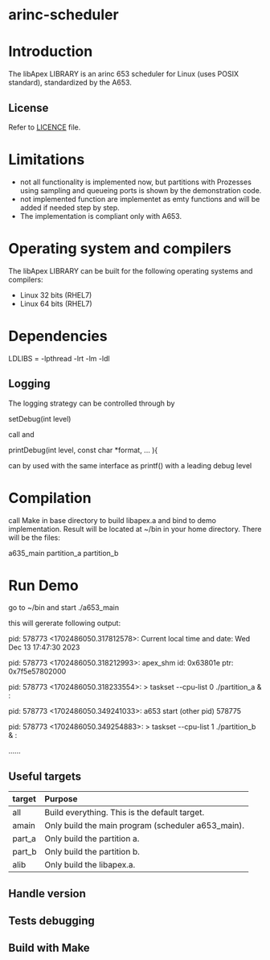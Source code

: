 # arinc-scheduler

# Introduction

The libApex LIBRARY is an arinc 653 scheduler for Linux (uses POSIX standard), standardized by the A653.

## License

Refer to [LICENCE](./LICENSE.md) file.

# Limitations

- not all functionality is implemented now, but partitions with Prozesses using sampling and queueing ports 
  is shown by the demonstration code. 
- not implemented function are implementet as emty functions and will be added if needed step by step.
- The implementation is compliant only with A653.


# Operating system and compilers

The libApex LIBRARY can be built for the following operating systems and compilers:

-   Linux 32 bits (RHEL7)
-   Linux 64 bits (RHEL7)

# Dependencies

LDLIBS   = -lpthread -lrt -lm -ldl


## Logging

The logging strategy can be controlled through by 

setDebug(int level)

call and 

printDebug(int level, const char *format, ... ){

can by used with the same interface as printf() with a leading debug level

# Compilation

call Make in base directory to build libapex.a and bind to demo implementation. Result will be located at ~/bin in your home 
directory. There will be the files:

a635_main
partition_a
partition_b

# Run Demo

go to ~/bin and start ./a653_main

this will gererate following output:

pid: 578773 <1702486050.317812578>: Current local time and date: Wed Dec 13 17:47:30 2023

pid: 578773 <1702486050.318212993>: apex_shm id: 0x63801e ptr: 0x7f5e57802000

pid: 578773 <1702486050.318233554>: > taskset --cpu-list 0 ./partition_a & :

pid: 578773 <1702486050.349241033>: a653 start (other pid) 578775

pid: 578773 <1702486050.349254883>: > taskset --cpu-list 1 ./partition_b & :

......

## Useful targets

|   target    |         Purpose        |
| :---------- | :--------------------- |
| all | Build everything. This is the default target. |
| amain | Only build the main program (scheduler a653_main). |
| part_a | Only build the partition a. |
| part_b | Only build the partition b. |
| alib | Only build the libapex.a. |


## Handle version


## Tests debugging


## Build with Make

